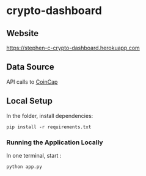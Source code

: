 # crypto-dashboard

## Website
https://stephen-c-crypto-dashboard.herokuapp.com


## Data Source
API calls to [CoinCap](https://docs.coincap.io)


## Local Setup

In the folder, install dependencies:

```
pip install -r requirements.txt
```


### Running the Application Locally

In one terminal, start :

```
python app.py
```



